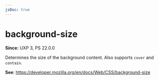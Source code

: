 ```yaml
---
jsDoc: true
---
```

# background-size

**Since:**  UXP 3, PS 22.0.0

Determines the size of the background content. Also supports `cover` and `contain`.

**See**: https://developer.mozilla.org/en/docs/Web/CSS/background-size
